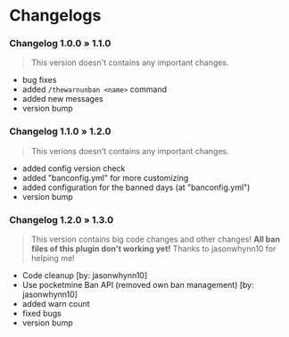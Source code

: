# Changelogs


### Changelog 1.0.0 » 1.1.0
> This version doesn't contains any important changes.
- bug fixes
- added `/thewarnunban <name>` command
- added new messages
- version bump


### Changelog 1.1.0 » 1.2.0
> This verions doesn't contains any important changes.
- added config version check
- added "banconfig.yml" for more customizing
- added configuration for the banned days (at "banconfig.yml")
- version bump


### Changelog 1.2.0 » 1.3.0
> This version contains big code changes and other changes! **All ban files of this plugin don't working yet!** Thanks to jasonwhynn10 for helping me!
- Code cleanup [by: jasonwhynn10]
- Use pocketmine Ban API (removed own ban management) [by: jasonwhynn10]
- added warn count
- fixed bugs
- version bump
